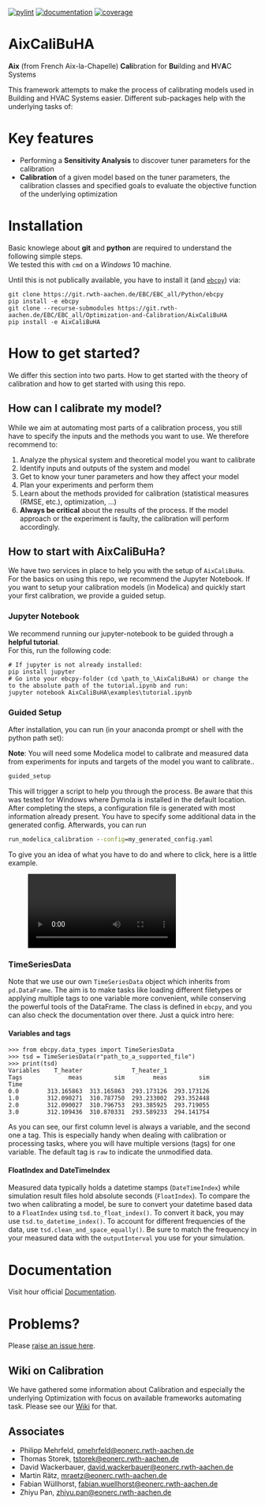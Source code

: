 [![pylint](https://ebc.pages.rwth-aachen.de/EBC_all/Optimization-and-Calibration/AixCaliBuHA/master/pylint/pylint.svg)](https://ebc.pages.rwth-aachen.de/EBC_all/Optimization-and-Calibration/AixCaliBuHA/master/pylint/pylint.html)
[![documentation](https://ebc.pages.rwth-aachen.de/EBC_all/Optimization-and-Calibration/AixCaliBuHA/master/docs/doc.svg)](https://ebc.pages.rwth-aachen.de/EBC_all/Optimization-and-Calibration/AixCaliBuHA/master/docs/index.html)
[![coverage](https://ebc.pages.rwth-aachen.de/EBC_all/Optimization-and-Calibration/AixCaliBuHA/master/coverage/badge.svg)](https://ebc.pages.rwth-aachen.de/EBC_all/Optimization-and-Calibration/AixCaliBuHA/master/coverage)


# AixCaliBuHA

**Aix** (from French Aix-la-Chapelle) 
**Cali**bration for **Bu**ilding and **H**V**A**C Systems

This framework attempts to make the process of calibrating models used in Building
and HVAC Systems easier. Different sub-packages help with the underlying tasks of:

# Key features
- Performing a **Sensitivity Analysis** to discover tuner parameters for the calibration
- **Calibration** of a given model based on the tuner parameters, the calibration classes and specified goals to evaluate the objective function of the underlying optimization


# Installation
Basic knowlege about **git** and **python** are required to understand the following simple steps.  
We tested this with `cmd` on a *Windows* 10 machine.

Until this is not publically available, you have to install it (and [`ebcpy`](https://git.rwth-aachen.de/EBC/EBC_all/Python/ebcpy/-/blob/master/README.md)) via:
```
git clone https://git.rwth-aachen.de/EBC/EBC_all/Python/ebcpy
pip install -e ebcpy
git clone --recurse-submodules https://git.rwth-aachen.de/EBC/EBC_all/Optimization-and-Calibration/AixCaliBuHA
pip install -e AixCaliBuHA
```

# How to get started?
We differ this section into two parts. How to get started with the theory of calibration and how to get started with using this repo.

## How can I calibrate my model?
While we aim at automating most parts of a calibration process, you still have to specify the inputs and the methods you want to use.
We therefore recommend to:
1. Analyze the physical system and theoretical model you want to calibrate
2. Identify inputs and outputs of the system and model
3. Get to know your tuner parameters and how they affect your model
4. Plan your experiments and perform them
5. Learn about the methods provided for calibration (statistical measures (RMSE, etc.), optimization, ...)
6. **Always be critical** about the results of the process. If the model approach or the experiment is faulty, the calibration will perform accordingly. 

## How to start with AixCaliBuHa?
We have two services in place to help you with the setup of `AixCaliBuHa`. For the basics on using this repo, we recommend the Jupyter Notebook.
If you want to setup your calibration models (in Modelica) and quickly start your first calibration, we provide a guided setup.
### Jupyter Notebook
We recommend running our jupyter-notebook to be guided through a **helpful tutorial**.  
For this, run the following code:
```
# If jupyter is not already installed:
pip install jupyter
# Go into your ebcpy-folder (cd \path_to_\AixCaliBuHA) or change the to the absolute path of the tutorial.ipynb and run:
jupyter notebook AixCaliBuHA\examples\tutorial.ipynb
```
### Guided Setup
After installation, you can run (in your anaconda prompt or shell with the python path set):

**Note**: You will need some Modelica model to calibrate and measured data from experiments for inputs and targets of the model you want to calibrate..

```cmd
guided_setup
```
This will trigger a script to help you through the process. Be aware that this was tested for Windows where Dymola is installed in the default location.
After completing the steps, a configuration file is generated with most information already present. You have to specify some additional data in the generated config.
Afterwards, you can run
```cmd
run_modelica_calibration --config=my_generated_config.yaml
```
To give you an idea of what you have to do and where to click, here is a little example.
<!-- blank line -->
<figure class="video_container">
  <video controls="true" allowfullscreen="true">
    <source src="img/guided_setup.mp4" type="video/mp4">
    <source src="img/guided_setup.ogg" type="video/ogg">
    <source src="img/guided_setup.webm" type="video/webm">
  </video>
</figure>
<!-- blank line -->


### TimeSeriesData
Note that we use our own `TimeSeriesData` object which inherits from `pd.DataFrame`. The aim is to make tasks like loading different filetypes or applying multiple tags to one variable more convenient, while conserving the powerful tools of the DataFrame.
The class is defined in `ebcpy`, and you can also check the documentation over there. Just a quick intro here:

#### Variables and tags
```
>>> from ebcpy.data_types import TimeSeriesData
>>> tsd = TimeSeriesData(r"path_to_a_supported_file")
>>> print(tsd)
Variables    T_heater              T_heater_1            
Tags             meas         sim        meas         sim
Time                                                     
0.0        313.165863  313.165863  293.173126  293.173126
1.0        312.090271  310.787750  293.233002  293.352448
2.0        312.090027  310.796753  293.385925  293.719055
3.0        312.109436  310.870331  293.589233  294.141754
```

As you can see, our first column level is always a variable, and the second one a tag.
This is especially handy when dealing with calibration or processing tasks, where you will have multiple
versions (tags) for one variable. The default tag is `raw` to indicate the unmodified data.
#### FloatIndex and DateTimeIndex
Measured data typically holds a datetime stamps (`DateTimeIndex`) while simulation result files hold absolute seconds (`FloatIndex`). To compare the two when calibrating a model, be sure to convert your datetime based data to a `FloatIndex` using `tsd.to_float_index()`. 
To convert it back, you may use `tsd.to_datetime_index()`.
To account for different frequencies of the data, use `tsd.clean_and_space_equally()`. 
Be sure to match the frequency in your measured data with the `outputInterval` you use for your simulation.
# Documentation
Visit hour official [Documentation](https://ebc.pages.rwth-aachen.de/EBC_all/Optimization-and-Calibration/AixCaliBuHA/master/docs).

# Problems?
Please [raise an issue here](https://git.rwth-aachen.de/EBC/EBC_all/Python/ebcpy/-/issues/new?issue%5Bassignee_id%5D=&issue%5Bmilestone_id%5D=).


## Wiki on Calibration
We have gathered some information about Calibration and especially the underlying Optimization with focus on available frameworks automating task.
Please see our [Wiki]() for that. 


## Associates
- Philipp Mehrfeld, pmehrfeld@eonerc.rwth-aachen.de
- Thomas Storek, tstorek@eonerc.rwth-aachen.de
- David Wackerbauer, david.wackerbauer@eonerc.rwth-aachen.de
- Martin Rätz, mraetz@eonerc.rwth-aachen.de
- Fabian Wüllhorst, fabian.wuellhorst@eonerc.rwth-aachen.de
- Zhiyu Pan, zhiyu.pan@eonerc.rwth-aachen.de


